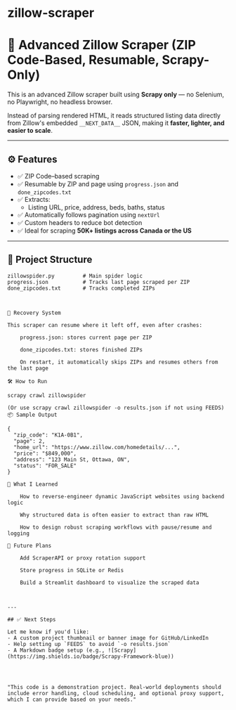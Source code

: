 # zillow-scraper

# 🏡 Advanced Zillow Scraper (ZIP Code-Based, Resumable, Scrapy-Only)

This is an advanced Zillow scraper built using **Scrapy only** — no Selenium, no Playwright, no headless browser.

Instead of parsing rendered HTML, it reads structured listing data directly from Zillow's embedded `__NEXT_DATA__` JSON, making it **faster, lighter, and easier to scale**.

---

## ⚙️ Features

- ✅ ZIP Code–based scraping
- ✅ Resumable by ZIP and page using `progress.json` and `done_zipcodes.txt`
- ✅ Extracts:
  - Listing URL, price, address, beds, baths, status
- ✅ Automatically follows pagination using `nextUrl`
- ✅ Custom headers to reduce bot detection
- ✅ Ideal for scraping **50K+ listings across Canada or the US**

---

## 📁 Project Structure

```text
zillowspider.py         # Main spider logic
progress.json           # Tracks last page scraped per ZIP
done_zipcodes.txt       # Tracks completed ZIPs



🔁 Recovery System

This scraper can resume where it left off, even after crashes:

    progress.json: stores current page per ZIP

    done_zipcodes.txt: stores finished ZIPs

    On restart, it automatically skips ZIPs and resumes others from the last page

🛠️ How to Run

scrapy crawl zillowspider

(Or use scrapy crawl zillowspider -o results.json if not using FEEDS)
📦 Sample Output

{
  "zip_code": "K1A-0B1",
  "page": 2,
  "home_url": "https://www.zillow.com/homedetails/...",
  "price": "$849,000",
  "address": "123 Main St, Ottawa, ON",
  "status": "FOR_SALE"
}

🧠 What I Learned

    How to reverse-engineer dynamic JavaScript websites using backend logic

    Why structured data is often easier to extract than raw HTML

    How to design robust scraping workflows with pause/resume and logging

📌 Future Plans

    Add ScraperAPI or proxy rotation support

    Store progress in SQLite or Redis

    Build a Streamlit dashboard to visualize the scraped data



---

## ✅ Next Steps

Let me know if you'd like:
- A custom project thumbnail or banner image for GitHub/LinkedIn
- Help setting up `FEEDS` to avoid `-o results.json`
- A Markdown badge setup (e.g., ![Scrapy](https://img.shields.io/badge/Scrapy-Framework-blue))




"This code is a demonstration project. Real-world deployments should include error handling, cloud scheduling, and optional proxy support, which I can provide based on your needs."
